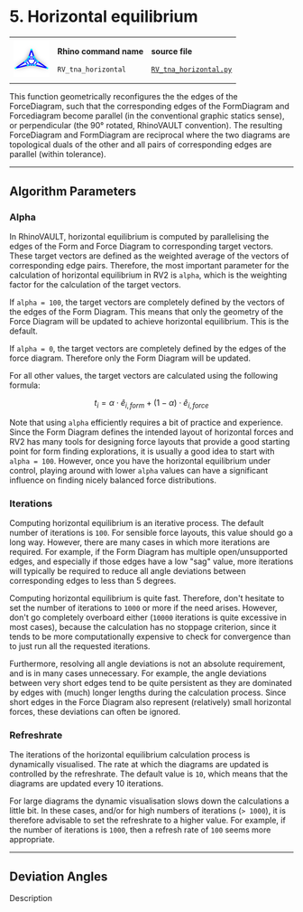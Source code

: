 # 5. Horizontal equilibrium

|                                                                                     |                                                                                 |                                                                                                                             |
| ----------------------------------------------------------------------------------- | ------------------------------------------------------------------------------- | --------------------------------------------------------------------------------------------------------------------------- |
| <img src="../.gitbook/assets/RV_horizontal-eq (1).svg" alt="" data-size="original"> | <p><strong>Rhino command name</strong></p><p><code>RV_tna_horizontal</code></p> | <p><strong>source file</strong></p><p><a href="../../plugin/RV_tna_horizontal.py"><code>RV_tna_horizontal.py</code></a></p> |

This function geometrically reconfigures the the edges of the ForceDiagram, such that the corresponding edges of the FormDiagram and Forcediagram become parallel (in the conventional graphic statics sense), or perpendicular (the 90° rotated, RhinoVAULT convention). The resulting ForceDiagram and FormDiagram are reciprocal where the two diagrams are topological duals of the other and all pairs of corresponding edges are parallel (within tolerance).

***

## Algorithm Parameters

### Alpha

In RhinoVAULT, horizontal equilibrium is computed by parallelising the edges of the Form and Force Diagram to corresponding target vectors. These target vectors are defined as the weighted average of the vectors of corresponding edge pairs. Therefore, the most important parameter for the calculation of horizontal equilibrium in RV2 is `alpha`, which is the weighting factor for the calculation of the target vectors.

If `alpha = 100`, the target vectors are completely defined by the vectors of the edges of the Form Diagram. This means that only the geometry of the Force Diagram will be updated to achieve horizontal equilibrium. This is the default.

If `alpha = 0`, the target vectors are completely defined by the edges of the force diagram. Therefore only the Form Diagram will be updated.

For all other values, the target vectors are calculated using the following formula:

$$
t_i = \alpha \cdot \hat{e}_{i, form} + (1 - \alpha) \cdot \hat{e}_{i, force}
$$

Note that using `alpha` efficiently requires a bit of practice and experience. Since the Form Diagram defines the intended  layout of horizontal forces and RV2 has many tools for designing force layouts that provide a good starting point for form finding explorations, it is usually a good idea to start with `alpha = 100`. However, once you have the horizontal equilibrium under control, playing around with lower `alpha` values can have a significant influence on finding nicely balanced force distributions.

### Iterations

Computing horizontal equilibrium is an iterative process. The default number of iterations is `100`. For sensible force layouts, this value should go a long way. However, there are many cases in which more iterations are required. For example, if the Form Diagram has multiple open/unsupported edges, and especially if those edges have a low "sag" value, more iterations will typically be required to reduce all angle deviations between corresponding edges to less than 5 degrees.

Computing horizontal equilibrium is quite fast. Therefore, don't hesitate to set the number of iterations to `1000` or more if the need arises. However, don't go completely overboard either (`10000` iterations is quite excessive in most cases), because the calculation has no stoppage criterion, since it tends to be more computationally expensive to check for convergence than to just run all the requested iterations.

Furthermore, resolving all angle deviations is not an absolute requirement, and is in many cases unnecessary. For example, the angle deviations between very short edges tend to be quite persistent as they are dominated by edges with (much) longer lengths during the calculation process. Since short edges in the Force Diagram also represent (relatively) small horizontal forces, these deviations can often be ignored.

### Refreshrate

The iterations of the horizontal equilibrium calculation process is dynamically visualised. The rate at which the diagrams are updated is controlled by the refreshrate. The default value is `10`, which means that the diagrams are updated every 10 iterations.

For large diagrams the dynamic visualisation slows down the calculations a little bit. In these cases, and/or for high numbers of iterations (`> 1000`), it is therefore advisable to set the refreshrate to a higher value. For example, if the number of iterations is `1000`, then a refresh rate of `100` seems more appropriate.



***

## Deviation Angles

Description



